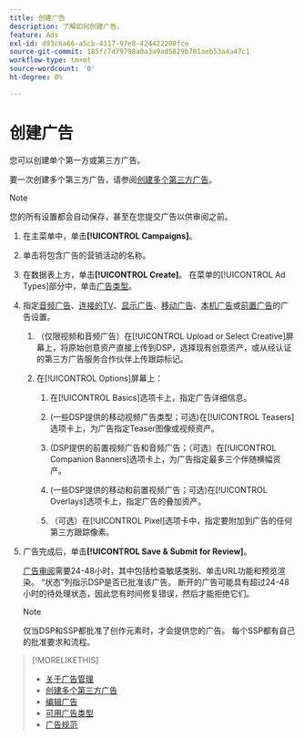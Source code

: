 ```yaml
---
title: 创建广告
description: 了解如何创建广告。
feature: Ads
exl-id: d93c6a66-a5cb-4117-97e8-424422200fce
source-git-commit: 185fc7d79798a0a3a9ad5829b701aeb53a4a47c1
workflow-type: tm+mt
source-wordcount: '0'
ht-degree: 0%

---
```


# 创建广告

您可以创建单个第一方或第三方广告。

要一次创建多个第三方广告，请参阅[创建多个第三方广告](ad-create-third-party.md)。

>[!NOTE]
>
>您的所有设置都会自动保存，甚至在您提交广告以供审阅之前。

1. 在主菜单中，单击&#x200B;**[!UICONTROL Campaigns]**。

1. 单击将包含广告的营销活动的名称。

1. 在数据表上方，单击&#x200B;**[!UICONTROL Create]**。 在菜单的[!UICONTROL Ad Types]部分中，单击[广告类型](ad-types.md)。

1. 指定[音频广告](ad-settings-audio.md)、[连接的TV](ad-settings-connected-tv.md)、[显示广告](ad-settings-display.md)、[移动广告](ad-settings-mobile.md)、[本机广告](ad-settings-native.md)或[前置广告](ad-settings-pre-roll.md)的广告设置。

   1. （仅限视频和音频广告）在[!UICONTROL Upload or Select Creative]屏幕上，将原始创意资产直接上传到DSP，选择现有创意资产，或从经认证的第三方广告服务合作伙伴上传跟踪标记。

   1. 在[!UICONTROL Options]屏幕上：

      1. 在[!UICONTROL Basics]选项卡上，指定广告详细信息。

      1. (一些DSP提供的移动视频广告类型；可选)在[!UICONTROL Teasers]选项卡上，为广告指定Teaser图像或视频资产。

      1. (DSP提供的前置视频广告和音频广告；（可选）在[!UICONTROL Companion Banners]选项卡上，为广告指定最多三个伴随横幅资产。

      1. (一些DSP提供的移动和前置视频广告；可选)在[!UICONTROL Overlays]选项卡上，指定广告的叠加资产。

      1. （可选）在[!UICONTROL Pixel]选项卡中，指定要附加到广告的任何第三方跟踪像素。

1. 广告完成后，单击&#x200B;**[!UICONTROL Save & Submit for Review]**。

   [广告审阅](ad-about.md)需要24-48小时，其中包括检查敏感类别、单击URL功能和预览渲染。 “状态”列指示DSP是否已批准该广告。 断开的广告可能具有超过24-48小时的待处理状态，因此您有时间修复错误，然后才能拒绝它们。

   >[!NOTE]
   >
   >仅当DSP和SSP都批准了创作元素时，才会提供您的广告。 每个SSP都有自己的批准要求和流程。

>[!MORELIKETHIS]
>
>* [关于广告管理](ad-about.md)
>* [创建多个第三方广告](ad-create-third-party.md)
>* [编辑广告](ad-edit.md)
>* [可用广告类型](ad-types.md)
>* [广告规范](/help/dsp/assets/ad-specs.pdf)

